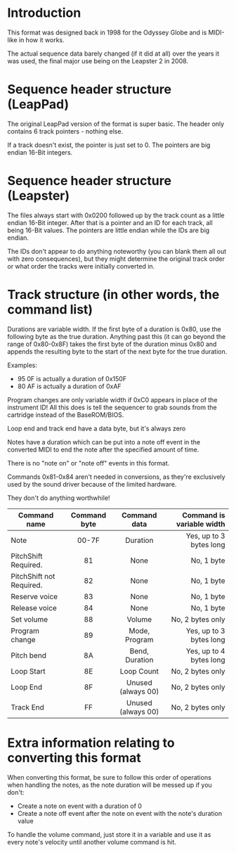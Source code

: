 # Introduction
This format was designed back in 1998 for the Odyssey Globe and is MIDI-like in how it works.

The actual sequence data barely changed (if it did at all) over the years it was used, the final major use being on the Leapster 2 in 2008.

# Sequence header structure (LeapPad)
The original LeapPad version of the format is super basic. The header only contains 6 track pointers - nothing else.

If a track doesn't exist, the pointer is just set to 0. The pointers are big endian 16-Bit integers.

# Sequence header structure (Leapster)
The files always start with 0x0200 followed up by the track count as a little endian 16-Bit integer.
After that is a pointer and an ID for each track, all being 16-Bit values. The pointers are little endian while the IDs are big endian. 

The IDs don't appear to do anything noteworthy (you can blank them all out with zero consequences), but they might determine the original track order or what order the tracks were initially converted in.

# Track structure (in other words, the command list)
Durations are variable width. If the first byte of a duration is 0x80, use the following byte as the true duration. Anything past this (it can go beyond the range of 0x80-0x8F) takes the first byte of the duration minus 0x80 and appends the resulting byte to the start of the next byte for the true duration.

Examples:
- 95 0F is actually a duration of 0x150F
- 80 AF is actually a duration of 0xAF

Program changes are only variable width if 0xC0 appears in place of the instrument ID! All this does is tell the sequencer to grab sounds from the cartridge instead of the BaseROM/BIOS.

Loop end and track end have a data byte, but it's always zero

Notes have a duration which can be put into a note off event in the converted MIDI to end the note after the specified amount of time. 

There is no "note on" or "note off" events in this format.

Commands 0x81-0x84 aren't needed in conversions, as they're exclusively used by the sound driver because of the limited hardware.

They don't do anything worthwhile!

| Command name | Command byte | Command data | Command is variable width |
| ------------------------- | :----------: | :---------------: | --------------------: |
| Note | 00-7F | Duration | Yes, up to 3 bytes long |
| PitchShift Required. | 81 | None | No, 1 byte |
| PitchShift not Required. | 82 | None | No, 1 byte |
| Reserve voice | 83 | None | No, 1 byte |
| Release voice | 84 | None | No, 1 byte |
| Set volume | 88 | Volume | No, 2 bytes only |
| Program change | 89 | Mode, Program | Yes, up to 3 bytes long |
| Pitch bend | 8A | Bend, Duration | Yes, up to 4 bytes long |
| Loop Start | 8E | Loop Count | No, 2 bytes only |
| Loop End | 8F | Unused (always 00) | No, 2 bytes only |
| Track End | FF | Unused (always 00) | No, 2 bytes only |

# Extra information relating to converting this format
When converting this format, be sure to follow this order of operations when handling the notes, as the note duration will be messed up if you don't:

- Create a note on event with a duration of 0
- Create a note off event after the note on event with the note's duration value

To handle the volume command, just store it in a variable and use it as every note's velocity until another volume command is hit.
